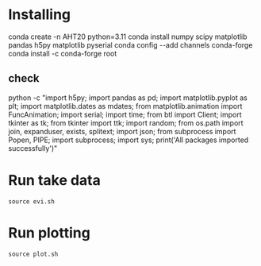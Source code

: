 # Installing

conda create -n AHT20 python=3.11
conda install numpy scipy matplotlib pandas h5py matplotlib pyserial 
conda config --add channels conda-forge
conda install -c conda-forge root
## check
python -c "import h5py; import pandas as pd; import matplotlib.pyplot as plt; import matplotlib.dates as mdates; from matplotlib.animation import FuncAnimation; import serial; import time; from btl import Client; import tkinter as tk; from tkinter import ttk; import random; from os.path import join, expanduser, exists, splitext; import json; from subprocess import Popen, PIPE; import subprocess; import sys; print('All packages imported successfully')"

# Run take data

`source evi.sh`

# Run plotting

`source plot.sh`
